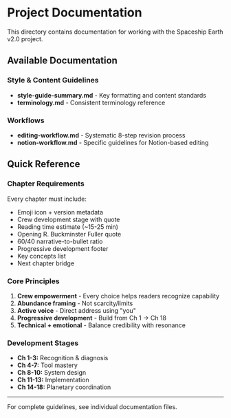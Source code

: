 # Project Documentation

This directory contains documentation for working with the Spaceship Earth v2.0 project.

## Available Documentation

### Style & Content Guidelines
- **style-guide-summary.md** - Key formatting and content standards
- **terminology.md** - Consistent terminology reference

### Workflows
- **editing-workflow.md** - Systematic 8-step revision process
- **notion-workflow.md** - Specific guidelines for Notion-based editing

## Quick Reference

### Chapter Requirements
Every chapter must include:
- Emoji icon + version metadata
- Crew development stage with quote
- Reading time estimate (~15-25 min)
- Opening R. Buckminster Fuller quote
- 60/40 narrative-to-bullet ratio
- Progressive development footer
- Key concepts list
- Next chapter bridge

### Core Principles
1. **Crew empowerment** - Every choice helps readers recognize capability
2. **Abundance framing** - Not scarcity/limits
3. **Active voice** - Direct address using "you"
4. **Progressive development** - Build from Ch 1 → Ch 18
5. **Technical + emotional** - Balance credibility with resonance

### Development Stages
- **Ch 1-3:** Recognition & diagnosis
- **Ch 4-7:** Tool mastery  
- **Ch 8-10:** System design
- **Ch 11-13:** Implementation
- **Ch 14-18:** Planetary coordination

---

For complete guidelines, see individual documentation files.